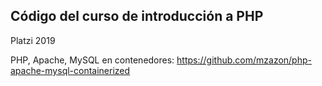 ## Código del curso de introducción a PHP 

Platzi 2019

PHP, Apache, MySQL en contenedores: https://github.com/mzazon/php-apache-mysql-containerized